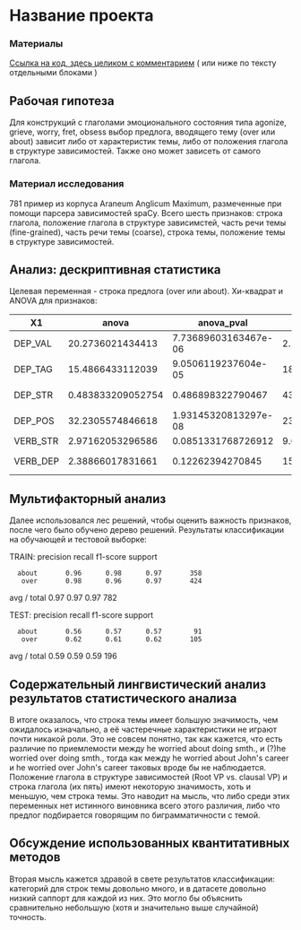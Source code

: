# Название проекта

### Материалы
[Ссылка на код, здесь целиком с комментарием](https://github.com/sasha-pivovarov/CxG) ( или ниже по тексту отдельными блоками )

## Рабочая гипотеза

Для конструкций с глаголами эмоционального состояния типа agonize, grieve, worry, fret, obsess выбор предлога, вводящего тему (over или about) зависит либо от характеристик темы, либо от положения глагола в структуре зависимостей. Также оно может зависеть от самого глагола.

### Материал исследования
781 пример из корпуса Araneum Anglicum Maximum, размеченные при помощи парсера зависимостей spaCy. Всего шесть признаков: строка глагола, положение глагола в структуре зависимстей, часть речи темы (fine-grained), часть речи темы (coarse), строка темы, положение темы в структуре зависимостей.

## Анализ: дескриптивная статистика
Целевая переменная - строка предлога (over или about). Хи-квадрат и ANOVA для признаков:

X1        |  anova              |  anova_pval            |  chi2              |  chi2_pval
----------|---------------------|------------------------|--------------------|----------------------
DEP_VAL   |  20.2736021434413   |  7.73689603163467e-06  |  2.11720932984933  |  0.145651726443201
DEP_TAG   |  15.4866433112039   |  9.0506119237604e-05   |  18.598940165367   |  1.61310204685612e-05
DEP_STR   |  0.483833209052754  |  0.486898322790467     |  43.1405577209725  |  5.09451653998692e-11
DEP_POS   |  32.2305574846618   |  1.93145320813297e-08  |  23.3862564036554  |  1.32521976743555e-06
VERB_STR  |  2.97162053296586   |  0.0851331768726912    |  9.03706254192956  |  0.00264560396102244
VERB_DEP  |  2.38866017831661   |  0.12262394270845      |  15.7814510289386  |  7.10961227397605e-05

## Мультифакторный анализ
Далее использовался лес решений, чтобы оценить важность признаков, после чего было обучено дерево решений. Результаты классификации на обучающей и тестовой выборке:

TRAIN:
             precision    recall  f1-score   support

      about       0.96      0.98      0.97       358
       over       0.98      0.96      0.97       424

avg / total       0.97      0.97      0.97       782

TEST:
             precision    recall  f1-score   support

      about       0.56      0.57      0.57        91
       over       0.62      0.61      0.62       105

avg / total       0.59      0.59      0.59       196

## Содержательный лингвистический анализ результатов статистического анализа
В итоге оказалось, что строка темы имеет большую значимость, чем ожидалось изначально, а её частеречные характеристики не играют почти никакой роли. Это не совсем понятно, так как кажется, что есть различие по приемлемости между he worried about doing smth., и (?)he worried over doing smth., тогда как между he worried about John's career и he worried over John's career таковых вроде бы не наблюдается. Положение глагола в структуре зависимостей (Root VP vs. clausal VP) и строка глагола (их пять) имеют некоторую значимость, хоть и меньшую, чем строка темы. Это наводит на мысль, что либо среди этих переменных нет истинного виновника всего этого различия, либо что предлог подбирается говорящим по биграмматичности с темой.  

## Обсуждение использованных квантитативных методов
Вторая мысль кажется здравой в свете результатов классификации: категорий для строк темы довольно много, и в датасете довольно низкий саппорт для каждой из них. Это могло бы объяснить сравнительно небольшую (хотя и значительно выше случайной) точность.
